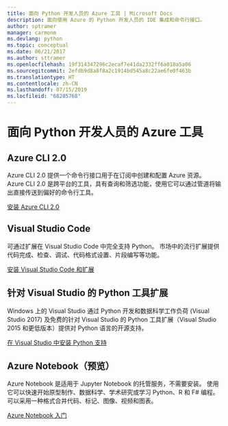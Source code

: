 ```yaml
---
title: 面向 Python 开发人员的 Azure 工具 | Microsoft Docs
description: 面向使用 Azure 的 Python 开发人员的 IDE 集成和命令行接口。
author: sptramer
manager: carmonm
ms.devlang: python
ms.topic: conceptual
ms.date: 06/21/2017
ms.author: sttramer
ms.openlocfilehash: 19f314347296c2ecaf7e41da2332ff6a018a5a06
ms.sourcegitcommit: 2efdb9d8a8f8a2c1914bd545a8c22ae6fe0f463b
ms.translationtype: HT
ms.contentlocale: zh-CN
ms.lasthandoff: 07/15/2019
ms.locfileid: "68285768"
---
```

# <a name="azure-tools-for-python-developers"></a>面向 Python 开发人员的 Azure 工具

## <a name="azure-cli-20"></a>Azure CLI 2.0

Azure CLI 2.0 提供一个命令行接口用于在订阅中创建和配置 Azure 资源。 Azure CLI 2.0 是跨平台的工具，具有查询和筛选功能，使用它可以通过管道将输出直接传送到偏好的命令行工具。 

[安装 Azure CLI 2.0](https://docs.microsoft.com/cli/azure/install-azure-cli)

## <a name="visual-studio-code"></a>Visual Studio Code
可通过扩展在 Visual Studio Code 中完全支持 Python。 市场中的流行扩展提供代码完成、检查、调试、代码格式设置、片段编写等功能。

[安装 Visual Studio Code 和扩展](https://code.visualstudio.com/docs/languages/python)

## <a name="python-tools-for-visual-studio-extension"></a>针对 Visual Studio 的 Python 工具扩展
Windows 上的 Visual Studio 通过 Python 开发和数据科学工作负荷 (Visual Studio 2017) 及免费的针对 Visual Studio 的 Python 工具扩展（Visual Studio 2015 和更低版本）提供对 Python 语言的开源支持。 

[在 Visual Studio 中安装 Python 支持](https://docs.microsoft.com/visualstudio/python/installation)

## <a name="azure-notebooks-preview"></a>Azure Notebook（预览）
Azure Notebook 是适用于 Jupyter Notebook 的托管服务，不需要安装。 使用它可以快速开始原型制作、数据科学、学术研究或学习 Python、R 和 F# 编程。 可以采用一种格式合并代码、标记、图像、视频和图表。

[Azure Notebook 入门](https://notebooks.azure.com/)
